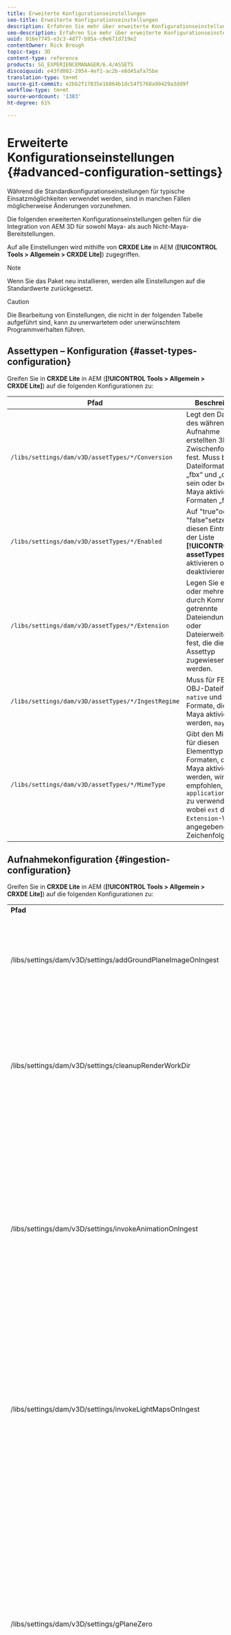 ```yaml
---
title: Erweiterte Konfigurationseinstellungen
seo-title: Erweiterte Konfigurationseinstellungen
description: Erfahren Sie mehr über erweiterte Konfigurationseinstellungen, die für die Integration von AEM 3D für sowohl Maya- als auch Nicht-Maya-Bereitstellungen gelten.
seo-description: Erfahren Sie mehr über erweiterte Konfigurationseinstellungen, die für die Integration von AEM 3D für sowohl Maya- als auch Nicht-Maya-Bereitstellungen gelten.
uuid: 016e7745-e3c3-4d77-b95a-c0e671d719e2
contentOwner: Rick Brough
topic-tags: 3D
content-type: reference
products: SG_EXPERIENCEMANAGER/6.4/ASSETS
discoiquuid: e43fd002-2954-4ef1-ac2b-e8d45afa75be
translation-type: tm+mt
source-git-commit: e2bb2f17035e16864b1dc54f5768a99429a3dd9f
workflow-type: tm+mt
source-wordcount: '1383'
ht-degree: 61%

---
```



# Erweiterte Konfigurationseinstellungen {#advanced-configuration-settings}

Während die Standardkonfigurationseinstellungen für typische Einsatzmöglichkeiten verwendet werden, sind in manchen Fällen möglicherweise Änderungen vorzunehmen.

Die folgenden erweiterten Konfigurationseinstellungen gelten für die Integration von AEM 3D für sowohl Maya- als auch Nicht-Maya-Bereitstellungen.

Auf alle Einstellungen wird mithilfe von **CRXDE Lite** in AEM (**[!UICONTROL Tools > Allgemein > CRXDE Lite]**) zugegriffen.

>[!NOTE]
>
>Wenn Sie das Paket neu installieren, werden alle Einstellungen auf die Standardwerte zurückgesetzt.

>[!CAUTION]
>
>Die Bearbeitung von Einstellungen, die nicht in der folgenden Tabelle aufgeführt sind, kann zu unerwartetem oder unerwünschtem Programmverhalten führen.

## Assettypen – Konfiguration  {#asset-types-configuration}

Greifen Sie in **CRXDE Lite** in AEM (**[!UICONTROL Tools > Allgemein > CRXDE Lite]**) auf die folgenden Konfigurationen zu:

| Pfad | Beschreibung |
|---|---|
| `/libs/settings/dam/v3D/assetTypes/*/Conversion` | Legt den Dateityp des während der Aufnahme erstellten 3D-Zwischenformats fest. Muss bei den Dateiformaten „fbx“ und „obj“ leer sein oder bei durch Maya aktivierten Formaten „fbx“. |
| `/libs/settings/dam/v3D/assetTypes/*/Enabled` | Auf &quot;true&quot;oder &quot;false&quot;setzen, um diesen Eintrag in der Liste **[!UICONTROL assetTypes]** zu aktivieren oder zu deaktivieren. |
| `/libs/settings/dam/v3D/assetTypes/*/Extension` | Legen Sie eine oder mehrere durch Kommas getrennte Dateiendungen oder Dateierweiterungen fest, die diesem Assettyp zugewiesen werden. |
| `/libs/settings/dam/v3D/assetTypes/*/IngestRegime` | Muss für FBX- und OBJ-Dateiformate `native` und für Formate, die von Maya aktiviert werden, `maya` sein. |
| `/libs/settings/dam/v3D/assetTypes/*/MimeType` | Gibt den Mime-Typ für diesen Elementtyp an. Bei Formaten, die von Maya aktiviert werden, wird empfohlen, `application/x-ext` zu verwenden, wobei `ext` die als `Extension`-Wert angegebene Zeichenfolge ist. |

## Aufnahmekonfiguration {#ingestion-configuration}

Greifen Sie in **CRXDE Lite** in AEM (**[!UICONTROL Tools > Allgemein > CRXDE Lite]**) auf die folgenden Konfigurationen zu:

<table> 
 <tbody> 
  <tr> 
   <td><strong>Pfad</strong></td> 
   <td><strong>Beschreibung</strong></td> 
  </tr> 
  <tr> 
   <td>/libs/settings/dam/v3D/settings/addGroundPlaneImageOnIngest</td> 
   <td>Aktiviert die Generation eines Ambient Occlusion-Schlagschattens beim Anzeigen oder Rendern mit einer IBL-Bühne. Gilt für die Vorschau und das Rendern mit RapidRefine</td> 
  </tr> 
  <tr> 
   <td><p>/libs/settings/dam/v3D/settings/cleanupRenderWorkDir</p> </td> 
   <td>Legen Sie den Parameter auf <strong>false</strong> fest, damit temporäre Dateien nach der Konversion und dem Rendern im MayaWork-Ordner bleiben. Kann beim Debuggen nützlich sein, wenn Sie Probleme bei der Maya-Konvertierung und dem Rendering haben.</td> 
  </tr> 
  <tr> 
   <td>/libs/settings/dam/v3D/settings/invokeAnimationOnIngest</td> 
   <td><p>Wenn die Option aktiviert ist, wird ImageMagick auf dem Server installiert und magickPath wird konfiguriert. Rapid Refine wird verwendet, um eine einfache Animation für 3D-Objekte zu erstellen, die als Miniaturbild in der Kartenansicht und in anderen Ansichten verwendet werden.</p> <p>Das Erstellen von Animationen verbraucht bedeutende CPU-Ressourcen während des Aufnahmeprozesses.</p> </td> 
  </tr> 
  <tr> 
   <td>/libs/settings/dam/v3D/settings/invokeLightMapsOnIngest</td> 
   <td>Aktiviert das automatische Erstellen von Licht-Maps bei der Aufnahme. Wird auf <strong>false</strong> gesetzt, um die automatische Erstellung von Light-Maps zu deaktivieren. Dadurch kann der CPU-Verbrauch erheblich gesenkt werden, allerdings zu Lasten der Qualität der Vorschau und des Renderns mit Rapid Refine. Hat keine Auswirkungen auf das Rendern mit Maya.</td> 
  </tr> 
  <tr> 
   <td>/libs/settings/dam/v3D/settings/gPlaneZero</td> 
   <td><p>Bei Festlegung auf <strong>true</strong> (Standard) werden Objekte ggf. vertikal verschoben, um sicherzustellen, dass sich alle Teile des Objekts über der Bodenebene befinden (y=0).</p> <p>Bei Festlegung auf <strong>false</strong> (Standard) werden Objekte nicht neu positioniert und können teilweise durch die Bodenebene einer Bühne ausgeblendet werden. (Gilt nur für Vorschau und Rendering mit Rapid Refine.) Wirkt sich jedoch nicht auf das Rendern mit Maya aus. Bei Festlegung auf <strong>true</strong> kann die vertikale Position von Objekten in Maya anders sein als in der Vorschau oder beim Rendering mit Rapid Refine.</p> </td> 
  </tr> 
  <tr> 
   <td>/libs/settings/dam/v3D/Paths/magickPath</td> 
   <td>Der Pfad und der Name zum ImageMagick-Konversionsprogramm. Ein absoluter Pfad ist erforderlich, wenn die animierte Miniaturbilderstellung aktiviert ist.</td> 
  </tr> 
  <tr> 
   <td>/libs/settings/dam/v3D/settings/MaxCpuPercentage</td> 
   <td><p>Legt fest, wie viele CPUs maximal für die Aufnahmeverarbeitung von 3D-Objekten verwendet werden.</p> <p>Höhere Werte beschleunigen die Aufnahmen, können aber dazu führen, dass AEM insgesamt langsamer reagiert. Diese Einstellung ist approximativ. Das heißt, die Genauigkeit steigt mit der Anzahl von verfügbaren CPU-Kernen.</p> </td> 
  </tr> 
 </tbody> 
</table>

## Konfigurationseinstellungen für Cloud Services {#cloud-services-configuration-settings}

Die Werte für die folgenden Einstellungen werden von Ihrem Kundenbetreuer, Bereitstellungsexperten oder Supportmitarbeiter bereitgestellt.

| **Pfad** | **Beschreibung** |
|---|---|
| `/libs/settings/dam/v3D/services/aws/accountId` | Die Konto-ID des Adobe AWS-Kontos. |
| `/libs/settings/dam/v3D/services/aws/bucketName` | Name des S3-Übertragungsbehältnisses; normalerweise `aem3d`. |
| `/libs/settings/dam/v3D/services/aws/customerId` | Die eindeutige ID, die Ihrer Organisation durch Adobe zugewiesen wird. Wird als AWS-Kognito-Benutzer-ID verwendet. |
| `/libs/settings/dam/v3D/services/aws/encryptedPassword` | Das mit dieser customerId verknüpfte Kennwort. Wird als AWS-Kognito-Kennwort verwendet. |
| `/libs/settings/dam/v3D/services/aws/region` | Die AWS-Region, in der die Cloud-Dienste bereitgestellt werden. |
| `/libs/settings/dam/v3D/services/aws/userPoolId` | Die entsprechende AWS-Kognito-Benutzer-Pool-ID. |
| `/libs/settings/dam/v3D/services/dncr/clientId` | Die AWS-Cognito-Client-ID für den CDN-Konvertierungsdienst. |

## Allgemeine Verarbeitungseinstellungen {#common-processing-settings}

Greifen Sie in **CRXDE Lite** in AEM (**[!UICONTROL Tools > Allgemein > CRXDE Lite]**) auf die folgenden Konfigurationen zu:

| **Pfad** | **Beschreibung** |
|---|---|
| `/libs/settings/dam/v3D/Paths/mayaWorkPath` | Der Name und der Speicherort des Arbeitsordners für Umwandlung und Rendering mit Maya. Der Ordner wird automatisch erstellt, wenn er nicht vorhanden ist. |
| `/libs/settings/dam/v3D/Paths/maxWorkPath` | Name und Speicherort des Arbeitsordners für die maximale Konvertierung von 3ds. Der Ordner wird automatisch erstellt, wenn er nicht vorhanden ist. |
| `/libs/settings/dam/v3D/settings/debugNative` | Auf **[!UICONTROL true]** gesetzt, um das Erstellen von Debugging-Informationen während der Formatkonversion und dem Rendering mit dem RapidRefine-Renderer zu aktivieren. |

## Renderer-Konfiguration {#renderer-configuration}

Greifen Sie in **CRXDE Lite** in AEM (**[!UICONTROL Tools > Allgemein > CRXDE Lite]**) auf die folgenden Konfigurationen zu:

| **Pfad** | **Beschreibung** |
|---|---|
| `/libs/settings/dam/v3D/settings/dynamicIBL` | Wenn auf **[!UICONTROL true]** gesetzt und wenn keine vorgenerierten Licht-Maps verfügbar sind (d. h. invokeLightMapsOnIngest=false), erstellt der Rapid Refine-Renderer während des Renderns Licht-Maps, um die Rendering-Qualität zu verbessern. Diese Einstellung kann die Rendering-Zeit wesentlich verlängern. Wenn auf **[!UICONTROL false]** gesetzt, wird die CPU-Auslastung in solchen Fällen minimiert, aber die Rendering-Qualität kann schlechter werden. |
| `/libs/settings/dam/v3D/renderers/*/Enabled` | Auf **[!UICONTROL true]** oder **[!UICONTROL false]** festgelegt, um einen Renderer zu aktivieren bzw. zu deaktivieren. |
| `/libs/settings/dam/v3D/renderers/*/Display` | Erlaubt Ihnen, die Zeichenfolge zu ändern, die im Rendering-Feld in der Renderer-Auswahl für einen aktivierten Renderer angezeigt wird. |
| `/libs/settings/dam/v3D/renderers/*/MaxCpuPercentage` | Legt fest, wie viele CPUs maximal für das Rendern von 3D-Szenen verwendet werden. Höhere Werte beschleunigen das Rendern, können aber dazu führen, dass AEM insgesamt langsamer reagiert. Diese Einstellung ist approximativ. Das heißt, die Genauigkeit steigt mit der Anzahl von verfügbaren CPU-Kernen. |

## Einstellungen für die 3D-Asset-Vorschau {#d-asset-preview-settings}

Greifen Sie in **CRXDE Lite** in AEM (**[!UICONTROL Tools > Allgemein > CRXDE Lite]**) auf die folgenden Konfigurationen zu:

| Pfad | Beschreibung |
|---|---|
| `/libs/settings/dam/v3D/WebGLSites/autoSpin` | Setzen Sie diese auf **[!UICONTROL true]** oder **[!UICONTROL false]**, um die automatische Rotation (automatische Camera-Umlaufbahn) beim Laden der Seite zu aktivieren oder zu deaktivieren. |
| `/libs/settings/dam/v3D/WebGLSites/autoSpinAfterReset` | Auf **[!UICONTROL true]** setzen, um die automatische Rotation nach dem Drücken von **[!UICONTROL Zurücksetzen]** neu zu starten. Wird ignoriert, wenn die automatische Rotation deaktiviert ist. |
| `/libs/settings/dam/v3D/WebGLSites/autoSpinSpeed` | Legt die Geschwindigkeit (Umdrehungen pro Minute) und Richtung der automatischen Rotation fest. Dabei stehen negative Werte für das Drehen von rechts nach links und positive Werte für das Drehen von links nach rechts. |
| `/libs/settings/dam/v3D/WebGL/continueRotate` | Auf **[!UICONTROL false]** setzen, um die Fortsetzung mit einem allmählichen Ausblenden der Viewer-Antworten auf Berührungs- und Mausgesten zu deaktivieren. |
| `/libs/settings/dam/v3D/WebGL/curtainColor` | Legt die Farbe des Ladevorhangs fest, der den Viewport der 3D-Asset-Vorschau beim Laden und der Initialisierung optional bedecken kann. RGB-Wert, wobei sich die einzelnen Farbkomponenten im Bereich von 0 bis 255 befinden. |
| `/libs/settings/dam/v3D/WebGL/fadeCurtains` | Bei Festlegung auf **[!UICONTROL true]** wird der Load-Vorhang während der letzten Schritte der Viewer-Initialisierung allmählich ausgeblendet. Bei Festlegung auf **[!UICONTROL false]** bleibt der Vorhang undurchsichtig, bis das Laden und die Initialisierung abgeschlossen sind. |
| `/libs/settings/dam/v3D/WebGL/showCurtains` | Auf **[!UICONTROL true]** oder **[!UICONTROL false]** setzen, um den Ladevorhang für die 3D-Asset-Vorschau zu aktivieren oder zu deaktivieren. |
| `/libs/settings/dam/v3D/WebGL/spinHeight` | Wenn die automatische Rotation aktiviert wurde, wird die vertikale Position der Kamera automatisch relativ zur Höhe des 3D-Objekts angepasst. Wenn dieser Wert auf 0,5 gesetzt wird, wird die Kamera auf halber Höhe vertikal zum Objekt platziert. Dadurch wird der Horizont vertikal zum Viewport zentriert. Höhere Werte führen dazu, dass die Kamera auf das Objekt herabblickt und der gerenderte Horizont angehoben wird. Niedrigere Werte hingegen führen dazu, dass die Kamera zum Objekt aufblickt und der Horizont gesenkt wird. |

## Einstellungen der Komponente &quot;3D-Sites&quot; {#d-sites-component-settings}

Greifen Sie in **CRXDE Lite** in AEM (**[!UICONTROL Tools > Allgemein > CRXDE Lite]**) auf die folgenden Konfigurationen zu:

| Pfad | Beschreibung |
|---|---|
| `/libs/settings/dam/v3D/WebGLSites/autoSpinAfterReset` | Auf **[!UICONTROL true]** setzen, um die automatische Rotation (automatische Kameradorbit) zu reaktivieren, nachdem die Startseite gedrückt wurde. Wird ignoriert, wenn die automatische Rotation deaktiviert ist. |
| `/libs/settings/dam/v3D/WebGLSites/continueRotate` | Auf **[!UICONTROL false]** setzen, um die Fortsetzung mit einem allmählichen Ausblenden der Viewer-Antworten auf Berührungs- und Mausgesten zu deaktivieren. |
| `/libs/settings/dam/v3D/WebGLSites/curtainColor` | Legt die Farbe des Ladevorhangs fest, der den Viewport der 3D-Sites-Komponente beim Laden optional bedecken kann. RGB-Wert, wobei sich die einzelnen Farbkomponenten im Bereich von 0 bis 255 befinden. |
| `/libs/settings/dam/v3D/WebGLSites/fadeCurtains` | Bei Festlegung auf **[!UICONTROL true]** wird der Ladeluftvorhang während der letzten Ladevorgänge und Initialisierungen allmählich ausgeblendet. Bei Festlegung auf **[!UICONTROL false]** bleibt der Vorhang undurchsichtig, bis das Laden und die Initialisierung abgeschlossen sind. |
| `/libs/settings/dam/v3D/WebGLSites/showCurtains` | Auf **[!UICONTROL true]** oder **[!UICONTROL false]** setzen, um den Ladevorhang für die Komponente &quot;3D-Sites&quot;zu aktivieren oder zu deaktivieren. |
| `/libs/settings/dam/v3D/WebGLSites/spinHeight` | Wenn die automatische Rotation aktiviert wurde, wird die vertikale Position der Kamera automatisch relativ zur Höhe des 3D-Objekts angepasst. Wenn dieser Wert auf 0,5 gesetzt wird, wird die Kamera auf halber Höhe vertikal zum Objekt platziert. Dadurch wird der Horizont vertikal zum Viewport zentriert. Höhere Werte führen dazu, dass die Kamera auf das Objekt herabblickt und der gerenderte Horizont angehoben wird. Niedrigere Werte hingegen führen dazu, dass die Kamera zum Objekt aufblickt und der Horizont gesenkt wird. |

